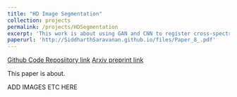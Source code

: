 ```yaml
---
title: "HD Image Segmentation"
collection: projects
permalink: /projects/HDSegmentation
excerpt: 'This work is about using GAN and CNN to register cross-spectral remote sensing images.'
paperurl: 'http://SiddharthSaravanan.github.io/files/Paper_8_.pdf'
---
```


[Github Code Reposiitory link](https://github.com/SiddharthSaravanan/UHDImageSegmentation)
[Arxiv preprint link](https://github.com/SiddharthSaravanan/UHDImageSegmentation)

This paper is about.

ADD IMAGES ETC HERE


